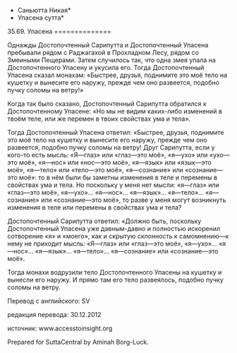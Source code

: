 * Саньютта Никая*
* Упасена сутта*

35\.69\. Упасена
\=\=\=\=\=\=\=\=\=\=\=\=\=\=

Однажды Достопочтенный Сарипутта и Достопочтенный Упасена пребывали рядом с Раджагахой в Прохладном Лесу, рядом со Змеиными Пещерами\. Затем случилось так, что одна змея упала на Достопочтенного Упасену и укусила его\. Тогда Достопочтенный Упасена сказал монахам: «Быстрее, друзья, поднимите это моё тело на кушетку и вынесите его наружу, прежде чем оно развеется, подобно пучку соломы на ветру\!»

Когда так было сказано, Достопочтенный Сарипутта обратился к Достопочтенному Упасене: «Но мы не видим каких\-либо изменений в твоём теле, или же перемен в твоих свойствах ума и тела»\.

Тогда Достопочтенный Упасена ответил: «Быстрее, друзья, поднимите это моё тело на кушетку и вынесите его наружу, прежде чем оно развеется, подобно пучку соломы на ветру\! Друг Сарипутта, если у кого\-то есть мысль: «Я—глаз» или «глаз—это моё», «я—ухо» или «ухо—это моё», «я—нос» или «нос—это моё», «я—язык» или «язык—это моё», «я—тело» или «тело—это моё», «я—сознание» или «сознание—это моё»: то в нём были бы заметны изменения в теле и перемены в свойствах ума и тела\. Но поскольку у меня нет мысли: «я—глаз» или «глаз—это моё», «я—ухо»… «я—нос»… «я—язык»… «я—тело»… «я—сознание» или «сознание—это моё», то разве у меня могут возникнуть изменения в теле или перемены в свойствах ума и тела?

Достопочтенный Сарипутта ответил: «Должно быть, поскольку Достопочтенный Упасена уже давным\-давно и полностью искоренил сотворение «я» и «моего», как и скрытую склонность к самомнению—к нему не приходит мысль: «Я—глаз» или «глаз—это моё», «я—ухо»… «я—нос»… «я—язык»… «я—тело»… «я—сознание» или «сознание—это моё»\.

Тогда монахи водрузили тело Достопочтенного Упасены на кушетку и вынесли его наружу\. И прямо там его тело развеялось, подобно пучку соломы на ветру\.

Перевод с английского: SV

редакция перевода: 30\.12\.2012

источник: www\.accesstoinsight\.org

Prepared for SuttaCentral by Aminah Borg\-Luck\.